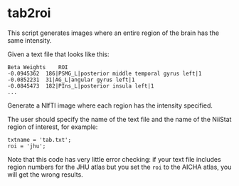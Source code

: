 # tab2roi

This script generates images where an entire region of the brain has the same intensity.

Given a text file that looks like this:

```
Beta Weights	ROI			
-0.0945362	186|PSMG_L|posterior middle temporal gyrus left|1			
-0.0852231	31|AG_L|angular gyrus left|1			
-0.0845473	182|PIns_L|posterior insula left|1			
...
```

Generate a NIfTI image where each region has the intensity specified.

The user should specify the name of the text file and the name of the NiiStat region of interest, for example:

``` 
txtname = 'tab.txt';
roi = 'jhu';
```

Note that this code has very little error checking: if your text file includes region numbers for the JHU atlas but you set the `roi` to the AICHA atlas, you will get the wrong results.